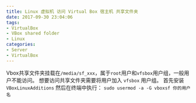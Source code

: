 ```yaml
---
title: Linux 虚拟机 访问 Virtual Box 宿主机 共享文件夹
date: 2017-09-30 23:04:06
tags:
- VirtualBox
- VBox shared folder
- Linux
categories:
- Server
- VirtualBox
---
```

Vbox共享文件夹挂载在``/media/sf_xxx``，属于``root``用户和``vfsbox``用户组，一般用户不能访问。
想要访问共享文件夹需要将用户加入 ``vfsbox`` 用户组。
首先安装  ``VBoxLinuxAdditions``
然后在终端中执行：
 ``sudo usermod -a -G vboxsf 你的用户名``